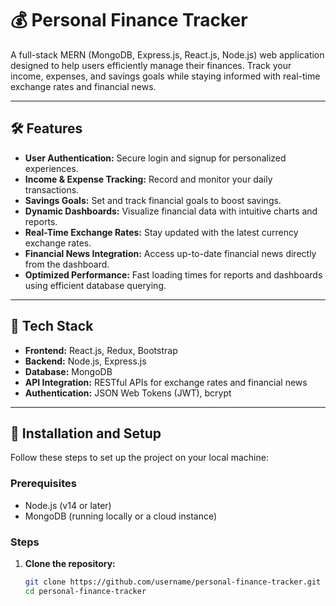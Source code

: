 # 💰 Personal Finance Tracker

A full-stack MERN (MongoDB, Express.js, React.js, Node.js) web application designed to help users efficiently manage their finances. Track your income, expenses, and savings goals while staying informed with real-time exchange rates and financial news.  

---

## 🛠 Features

- **User Authentication:** Secure login and signup for personalized experiences.
- **Income & Expense Tracking:** Record and monitor your daily transactions.
- **Savings Goals:** Set and track financial goals to boost savings.
- **Dynamic Dashboards:** Visualize financial data with intuitive charts and reports.
- **Real-Time Exchange Rates:** Stay updated with the latest currency exchange rates.
- **Financial News Integration:** Access up-to-date financial news directly from the dashboard.
- **Optimized Performance:** Fast loading times for reports and dashboards using efficient database querying.

---

## 📂 Tech Stack

- **Frontend:** React.js, Redux, Bootstrap
- **Backend:** Node.js, Express.js
- **Database:** MongoDB
- **API Integration:** RESTful APIs for exchange rates and financial news
- **Authentication:** JSON Web Tokens (JWT), bcrypt

---

## 🔧 Installation and Setup

Follow these steps to set up the project on your local machine:

### Prerequisites
- Node.js (v14 or later)
- MongoDB (running locally or a cloud instance)

### Steps

1. **Clone the repository:**
   ```bash
   git clone https://github.com/username/personal-finance-tracker.git
   cd personal-finance-tracker
